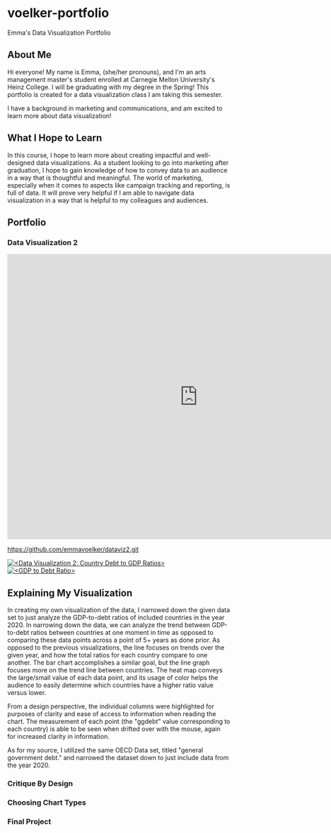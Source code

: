 # voelker-portfolio
Emma's Data Visualization Portfolio

## About Me 
Hi everyone! My name is Emma, (she/her pronouns), and I'm an arts management master's student enrolled at Carnegie Mellon University's Heinz College. I will be graduating with my degree in the Spring! This portfolio is created for a data visualization class I am taking this semester. 

I have a background in marketing and communications, and am excited to learn more about data visualization! 

## What I Hope to Learn
In this course, I hope to learn more about creating impactful and well-designed data visualizations. As a student looking to go into marketing after graduation, I hope to gain knowledge of how to convey data to an audience in a way that is thoughtful and meaningful. The world of marketing, especially when it comes to aspects like campaign tracking and reporting, is full of data. It will prove very helpful if I am able to navigate data visualization in a way that is helpful to my colleagues and audiences.  

## Portfolio
### Data Visualization 2

<iframe src="https://data.oecd.org/chart/7faU" width="860" height="645" style="border: 0" mozallowfullscreen="true" webkitallowfullscreen="true" allowfullscreen="true"><a href="https://data.oecd.org/chart/7faU" target="_blank">OECD Chart: General government debt, Total, % of GDP, Annual, 2022</a></iframe>

https://github.com/emmavoelker/dataviz2.git 

<div class='tableauPlaceholder' id='viz1699397190463' style='position: relative'><noscript><a href='#'><img alt='&lt;Data Visualization 2: Country Debt to GDP Ratios&gt; ' src='https:&#47;&#47;public.tableau.com&#47;static&#47;images&#47;Da&#47;DataVisualization2_16993971629670&#47;DataVisualization2&#47;1_rss.png' style='border: none' /></a></noscript><object class='tableauViz'  style='display:none;'><param name='host_url' value='https%3A%2F%2Fpublic.tableau.com%2F' /> <param name='embed_code_version' value='3' /> <param name='site_root' value='' /><param name='name' value='DataVisualization2_16993971629670&#47;DataVisualization2' /><param name='tabs' value='no' /><param name='toolbar' value='yes' /><param name='static_image' value='https:&#47;&#47;public.tableau.com&#47;static&#47;images&#47;Da&#47;DataVisualization2_16993971629670&#47;DataVisualization2&#47;1.png' /> <param name='animate_transition' value='yes' /><param name='display_static_image' value='yes' /><param name='display_spinner' value='yes' /><param name='display_overlay' value='yes' /><param name='display_count' value='yes' /><param name='language' value='en-US' /><param name='filter' value='publish=yes' /></object></div>                
<script type='text/javascript'>                    
  var divElement = document.getElementById('viz1699397190463');                    
  var vizElement = divElement.getElementsByTagName('object')[0];                    
  vizElement.style.width='100%';vizElement.style.height=(divElement.offsetWidth*0.75)+'px';                    
  var scriptElement = document.createElement('script');                    
  scriptElement.src = 'https://public.tableau.com/javascripts/api/viz_v1.js';                    
  vizElement.parentNode.insertBefore(scriptElement, vizElement);                
</script>

<div class='tableauPlaceholder' id='viz1699415973754' style='position: relative'><noscript><a href='#'><img alt='&lt;GDP to Debt Ratio&gt; ' src='https:&#47;&#47;public.tableau.com&#47;static&#47;images&#47;Da&#47;DataVisualization2_2_16994159644520&#47;DataVisualization2&#47;1_rss.png' style='border: none' /></a></noscript><object class='tableauViz'  style='display:none;'><param name='host_url' value='https%3A%2F%2Fpublic.tableau.com%2F' /> <param name='embed_code_version' value='3' /> <param name='site_root' value='' /><param name='name' value='DataVisualization2_2_16994159644520&#47;DataVisualization2' /><param name='tabs' value='no' /><param name='toolbar' value='yes' /><param name='static_image' value='https:&#47;&#47;public.tableau.com&#47;static&#47;images&#47;Da&#47;DataVisualization2_2_16994159644520&#47;DataVisualization2&#47;1.png' /> <param name='animate_transition' value='yes' /><param name='display_static_image' value='yes' /><param name='display_spinner' value='yes' /><param name='display_overlay' value='yes' /><param name='display_count' value='yes' /><param name='language' value='en-US' /><param name='filter' value='publish=yes' /></object></div>                
<script type='text/javascript'>                    
  var divElement = document.getElementById('viz1699415973754');                    
  var vizElement = divElement.getElementsByTagName('object')[0];                    vizElement.style.width='100%';vizElement.style.height=(divElement.offsetWidth*0.75)+'px';    
  var scriptElement = document.createElement('script');                    
  scriptElement.src = 'https://public.tableau.com/javascripts/api/viz_v1.js';                    vizElement.parentNode.insertBefore(scriptElement, vizElement);                
</script>

## Explaining My Visualization 
In creating my own visualization of the data, I narrowed down the given data set to just analyze the GDP-to-debt ratios of included countries in the year 2020. In narrowing down the data, we can analyze the trend between GDP-to-debt ratios between countries at one moment in time as opposed to comparing these data points across a point of 5+ years as done prior. As opposed to the previous visualizations, the line focuses on trends over the given year, and how the total ratios for each country compare to one another. The bar chart accomplishes a similar goal, but the line graph focuses more on the trend line between countries. The heat map conveys the large/small value of each data point, and its usage of color helps the audience to easily determine which countries have a higher ratio value versus lower. 

From a design perspective, the individual columns were highlighted for purposes of clarity and ease of access to information when reading the chart. The measurement of each point (the "ggdebt" value corresponding to each country) is able to be seen when drifted over with the mouse, again for increased clarity in information. 

As for my source, I utilized the same OECD Data set, titled "general government debt." and narrowed the dataset down to just include data from the year 2020. 

### Critique By Design

### Choosing Chart Types

### Final Project
